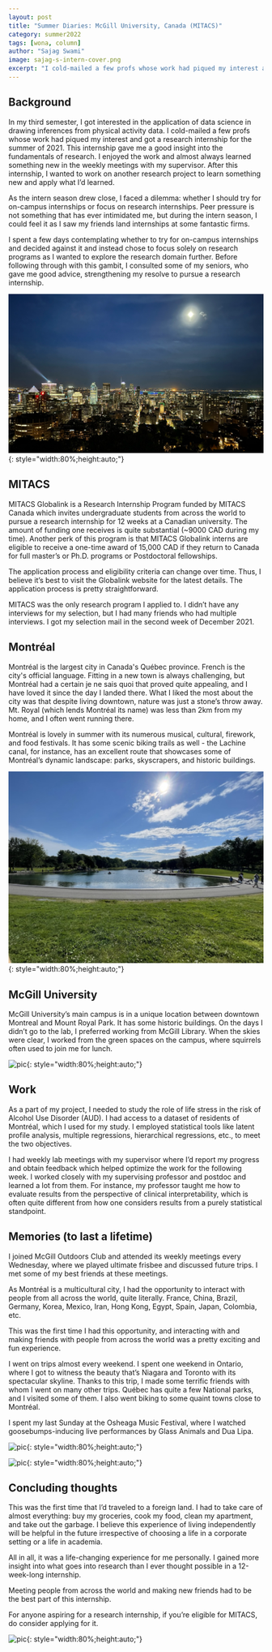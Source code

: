 ```yaml
---
layout: post
title: "Summer Diaries: McGill University, Canada (MITACS)"
category: summer2022
tags: [wona, column]
author: "Sajag Swami"
image: sajag-s-intern-cover.png
excerpt: "I cold-mailed a few profs whose work had piqued my interest and got a research internship for the summer of 2021. This internship gave me a good insight into the fundamentals of research."
---
```


## Background

In my third semester, I got interested in the application of data science in drawing inferences from physical activity data. I cold-mailed a few profs whose work had piqued my interest and got a research internship for the summer of 2021. This internship gave me a good insight into the fundamentals of research. I enjoyed the work and almost always learned something new in the weekly meetings with my supervisor. After this internship, I wanted to work on another research project to learn something new and apply what I’d learned.

As the intern season drew close, I faced a dilemma: whether I should try for on-campus internships or focus on research internships. Peer pressure is not something that has ever intimidated me, but during the intern season, I could feel it as I saw my friends land internships at some fantastic firms.

I spent a few days contemplating whether to try for on-campus internships and decided against it and instead chose to focus solely on research programs as I wanted to explore the research domain further. Before following through with this gambit, I consulted some of my seniors, who gave me good advice, strengthening my resolve to pursue a research internship.

![pic](/images/posts/sajag-s-intern-01.png){: style="width:80%;height:auto;"}

## MITACS

MITACS Globalink is a Research Internship Program funded by MITACS Canada which invites undergraduate students from across the world to pursue a research internship for 12 weeks at a Canadian university. The amount of funding one receives is quite substantial (~9000 CAD during my time). Another perk of this program is that MITACS Globalink interns are eligible to receive a one-time award of 15,000 CAD if they return to Canada for full master’s or Ph.D. programs or Postdoctoral fellowships.

The application process and eligibility criteria can change over time. Thus, I believe it’s best to visit the Globalink website for the latest details. The application process is pretty straightforward.

MITACS was the only research program I applied to. I didn’t have any interviews for my selection, but I had many friends who had multiple interviews. I got my selection mail in the second week of December 2021.

## Montréal

Montréal is the largest city in Canada's Québec province. French is the city's official language. Fitting in a new town is always challenging, but Montréal had a certain ​​je ne sais quoi that proved quite appealing, and I have loved it since the day I landed there. What I liked the most about the city was that despite living downtown, nature was just a stone’s throw away. Mt. Royal (which lends Montréal its name) was less than 2km from my home, and I often went running there.

Montréal is lovely in summer with its numerous musical, cultural, firework, and food festivals. It has some scenic biking trails as well - the Lachine canal, for instance, has an excellent route that showcases some of Montréal’s dynamic landscape: parks, skyscrapers, and historic buildings.

![pic](/images/posts/sajag-s-intern-02.jpg){: style="width:80%;height:auto;"}

## McGill University

McGill University’s main campus is in a unique location between downtown Montreal and Mount Royal Park. It has some historic buildings. On the days I didn’t go to the lab, I preferred working from McGill Library. When the skies were clear, I worked from the green spaces on the campus, where squirrels often used to join me for lunch.

![pic](/images/posts/sajag-s-intern-03.png){: style="width:80%;height:auto;"}

## Work

As a part of my project, I needed to study the role of life stress in the risk of Alcohol Use Disorder (AUD). I had access to a dataset of residents of Montréal, which I used for my study. I employed statistical tools like latent profile analysis, multiple regressions, hierarchical regressions, etc., to meet the two objectives.

I had weekly lab meetings with my supervisor where I’d report my progress and obtain feedback which helped optimize the work for the following week. I worked closely with my supervising professor and postdoc and learned a lot from them. For instance, my professor taught me how to evaluate results from the perspective of clinical interpretability, which is often quite different from how one considers results from a purely statistical standpoint.

## Memories (to last a lifetime)

I joined McGill Outdoors Club and attended its weekly meetings every Wednesday, where we played ultimate frisbee and discussed future trips. I met some of my best friends at these meetings.

As Montréal is a multicultural city, I had the opportunity to interact with people from all across the world, quite literally. France, China, Brazil, Germany, Korea, Mexico, Iran, Hong Kong, Egypt, Spain, Japan, Colombia, etc.

This was the first time I had this opportunity, and interacting with and making friends with people from across the world was a pretty exciting and fun experience.

I went on trips almost every weekend. I spent one weekend in Ontario, where I got to witness the beauty that’s Niagara and Toronto with its spectacular skyline. Thanks to this trip, I made some terrific friends with whom I went on many other trips. Québec has quite a few National parks, and I visited some of them. I also went biking to some quaint towns close to Montréal.

I spent my last Sunday at the Osheaga Music Festival, where I watched goosebumps-inducing live performances by Glass Animals and Dua Lipa.

![pic](/images/posts/sajag-s-intern-04.png){: style="width:80%;height:auto;"}

![pic](/images/posts/sajag-s-intern-05.png){: style="width:80%;height:auto;"}

## Concluding thoughts

This was the first time that I’d traveled to a foreign land. I had to take care of almost everything: buy my groceries, cook my food, clean my apartment, and take out the garbage. I believe this experience of living independently will be helpful in the future irrespective of choosing a life in a corporate setting or a life in academia.

All in all, it was a life-changing experience for me personally. I gained more insight into what goes into research than I ever thought possible in a 12-week-long internship.

Meeting people from across the world and making new friends had to be the best part of this internship.

For anyone aspiring for a research internship, if you’re eligible for MITACS, do consider applying for it.

![pic](/images/posts/sajag-s-intern-06.png){: style="width:80%;height:auto;"}

